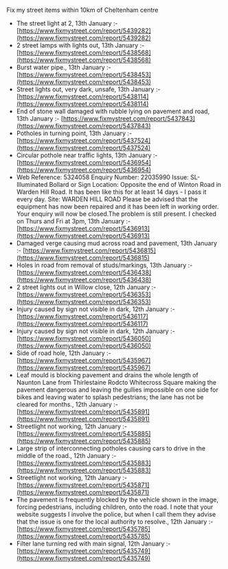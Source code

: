 Fix my street items within 10km of Cheltenham centre

<!-- fix_marker starts -->

- The street light at 2, 13th January :- [https://www.fixmystreet.com/report/5439282](https://www.fixmystreet.com/report/5439282)
- 2 street lamps with lights out, 13th January :- [https://www.fixmystreet.com/report/5438568](https://www.fixmystreet.com/report/5438568)
- Burst water pipe., 13th January :- [https://www.fixmystreet.com/report/5438453](https://www.fixmystreet.com/report/5438453)
- Street lights out, very dark, unsafe, 13th January :- [https://www.fixmystreet.com/report/5438114](https://www.fixmystreet.com/report/5438114)
- End of stone wall damaged with rubble lying on pavement and road, 13th January :- [https://www.fixmystreet.com/report/5437843](https://www.fixmystreet.com/report/5437843)
- Potholes in turning point, 13th January :- [https://www.fixmystreet.com/report/5437524](https://www.fixmystreet.com/report/5437524)
- Circular pothole near traffic lights, 13th January :- [https://www.fixmystreet.com/report/5436954](https://www.fixmystreet.com/report/5436954)
- Web Reference: 5324058 Enquiry Number: 22035990 Issue: SL-Illuminated Bollard or Sign Location: Opposite the end of Winton Road in Warden Hill Road. It has been like this for at least 14 days - I pass it every day. Site: WARDEN HILL ROAD Please be advised that the equipment has now been repaired and it has been left in working order. Your enquiry will now be closed.The problem is still present. I checked on Thurs and Fri at 3pm, 13th January :- [https://www.fixmystreet.com/report/5436913](https://www.fixmystreet.com/report/5436913)
- Damaged verge causing mud across road and pavement, 13th January :- [https://www.fixmystreet.com/report/5436815](https://www.fixmystreet.com/report/5436815)
- Holes in road from removal of studs/markings, 13th January :- [https://www.fixmystreet.com/report/5436438](https://www.fixmystreet.com/report/5436438)
- 2 street lights out in Willow close, 12th January :- [https://www.fixmystreet.com/report/5436353](https://www.fixmystreet.com/report/5436353)
- Injury caused by sign not visible in dark, 12th January :- [https://www.fixmystreet.com/report/5436117](https://www.fixmystreet.com/report/5436117)
- Injury caused by sign not visible in dark, 12th January :- [https://www.fixmystreet.com/report/5436050](https://www.fixmystreet.com/report/5436050)
- Side of road hole, 12th January :- [https://www.fixmystreet.com/report/5435967](https://www.fixmystreet.com/report/5435967)
- Leaf mould is blocking pavement and drains the whole length of Naunton Lane from Thirlestaine Rodcto Whitecross Square making the pavement dangerous and leaving the gullies impossible on one side for bikes and leaving water to splash pedestrians; the lane has not be cleared for months., 12th January :- [https://www.fixmystreet.com/report/5435891](https://www.fixmystreet.com/report/5435891)
- Streetlight not working, 12th January :- [https://www.fixmystreet.com/report/5435885](https://www.fixmystreet.com/report/5435885)
- Large strip of interconnecting potholes causing cars to drive in the middle of the road., 12th January :- [https://www.fixmystreet.com/report/5435883](https://www.fixmystreet.com/report/5435883)
- Streetlight not working, 12th January :- [https://www.fixmystreet.com/report/5435871](https://www.fixmystreet.com/report/5435871)
- The pavement is frequently blocked by the vehicle shown in the image, forcing pedestrians, including children, onto the road. I note that your website suggests I involve the police, but when I call them they advise that the issue is one for the local authority to resolve., 12th January :- [https://www.fixmystreet.com/report/5435785](https://www.fixmystreet.com/report/5435785)
- Filter lane turning red with main signal, 12th January :- [https://www.fixmystreet.com/report/5435749](https://www.fixmystreet.com/report/5435749)

<!-- fix_marker ends -->